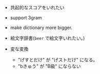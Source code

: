 - 共起的なスコアをいれたい
- support 3gram
- make dictionary more bigger.
- 絵文字辞書(`beer` で絵文字いれたい。)

- 変な変換
  - "げすとだけ" が "げストだけ" になる。
  - "bきゅう" が "B級" にならない
